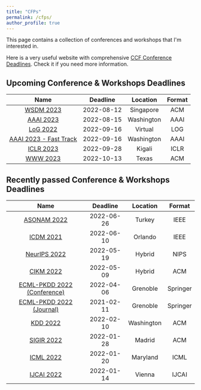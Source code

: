 ```yaml
---
title: "CFPs"
permalink: /cfps/
author_profile: true
---
```


This page contains a collection of conferences and workshops that I'm interested in. 

Here is a very useful website with comprehensive [CCF Conference Deadlines](https://ccfddl.github.io/). Check it if you need more information.

## Upcoming Conference & Workshops Deadlines

|                              Name                               |  Deadline  |  Location  | Format |
|:---------------------------------------------------------------:|:----------:|:----------:|:------:|
|       [WSDM 2023](https://www.wsdm-conference.org/2023/)        | 2022-08-12 | Singapore  |  ACM   |
|       [AAAI 2023](https://aaai.org/Conferences/AAAI-23/)        | 2022-08-15 | Washington |  AAAI  |
|          [LoG 2022](https://logconference.github.io/)           | 2022-09-16 |  Virtual   |  LOG   |
| [AAAI 2023 - Fast Track](https://aaai.org/Conferences/AAAI-23/) | 2022-09-16 | Washington |  AAAI  |
|          [ICLR 2023](https://iclr.cc/Conferences/2023)          | 2022-09-28 |   Kigali   |  ICLR  |
|           [WWW 2023](https://www2023.thewebconf.org/)           | 2022-10-13 |   Texas    |  ACM   |

## Recently passed Conference & Workshops Deadlines

|                           Name                            |  Deadline  |  Location  |  Format  |
|:---------------------------------------------------------:|:----------:|:----------:|:--------:|
|    [ASONAM 2022](https://asonam.cpsc.ucalgary.ca/2022)    | 2022-06-26 |   Turkey   |   IEEE   |
|    [ICDM 2021](https://icdm22.cse.usf.edu/index.html)     | 2022-06-10 |  Orlando   |   IEEE   |
|     [NeurIPS 2022](https://nips.cc/Conferences/2022/)     | 2022-05-19 |   Hybrid   |   NIPS   |
|          [CIKM 2022](https://www.cikm2022.org/)           | 2022-05-09 |   Hybrid   |   ACM    |
| [ECML-PKDD 2022 (Conference)](https://2022.ecmlpkdd.org/) | 2022-04-06 |  Grenoble  | Springer |
|  [ECML-PKDD 2022 (Journal)](https://2022.ecmlpkdd.org/)   | 2021-02-11 |  Grenoble  | Springer |
|            [KDD 2022](https://kdd.org/kdd2022)            | 2022-02-10 | Washington |   ACM    |
|        [SIGIR 2022](https://sigir.org/sigir2022/)         | 2022-01-28 |   Madrid   |   ACM    |
|       [ICML 2022](https://icml.cc/Conferences/2022)       | 2022-01-20 |  Maryland  |   ICML   |
|            [IJCAI 2022](https://ijcai-22.org/)            | 2022-01-14 |   Vienna   |  IJCAI   |
